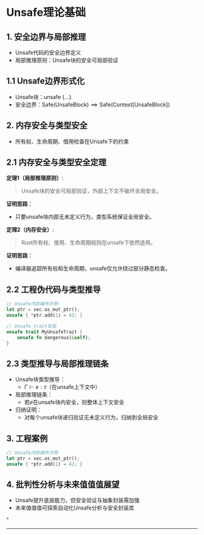 ﻿# Unsafe理论基础

## 1. 安全边界与局部推理

- Unsafe代码的安全边界定义
- 局部推理原则：Unsafe块的安全可局部验证

## 1.1 Unsafe边界形式化

- Unsafe块：$\text{unsafe}\ \{...\}$
- 安全边界：$\text{Safe}(\text{UnsafeBlock}) \implies \text{Safe}(\text{Context}[\text{UnsafeBlock}])$

## 2. 内存安全与类型安全

- 所有权、生命周期、借用检查在Unsafe下的约束

## 2.1 内存安全与类型安全定理

**定理1（局部推理原则）**:
> Unsafe块的安全可局部验证，外部上下文不破坏全局安全。

**证明思路**：

- 只要unsafe块内部无未定义行为，类型系统保证全局安全。

**定理2（内存安全）**:
> Rust所有权、借用、生命周期规则在unsafe下依然适用。

**证明思路**：

- 编译器追踪所有权和生命周期，unsafe仅允许绕过部分静态检查。

## 2.2 工程伪代码与类型推导

```rust
// Unsafe内存操作示例
let ptr = vec.as_mut_ptr();
unsafe { *ptr.add(1) = 42; }

// Unsafe trait实现
unsafe trait MyUnsafeTrait {
    unsafe fn dangerous(&self);
}
```

## 2.3 类型推导与局部推理链条

- Unsafe块类型推导：
  - $\Gamma \vdash e: \tau$（在unsafe上下文中）
- 局部推理链条：
  - 若$e$在unsafe块内安全，则整体上下文安全
- 归纳证明：
  - 对每个unsafe块递归验证无未定义行为，归纳到全局安全

## 3. 工程案例

```rust
// Unsafe内存操作示例
let ptr = vec.as_mut_ptr();
unsafe { *ptr.add(1) = 42; }
```

## 4. 批判性分析与未来值值值展望

- Unsafe提升底层能力，但安全验证与抽象封装需加强
- 未来值值值可探索自动化Unsafe分析与安全封装库

"

---
